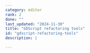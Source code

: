 ```yaml
---
category: editor
rank: 2
done: ""
last_updated: "2024-11-30"
title: "GDScript refactoring tools"
id: "gdscript-refactoring-tools"
description: |

---
```

